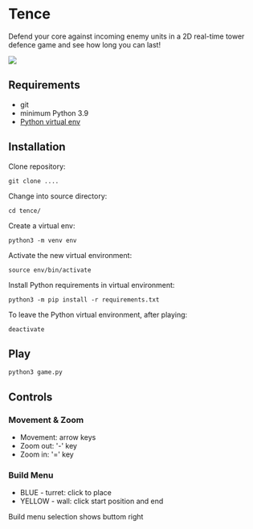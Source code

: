 # Tence

Defend your core against incoming enemy units in a 2D real-time tower defence game and see how long you can last!

![](demonstration.gif)

## Requirements

* git
* minimum Python 3.9
* [Python virtual env](https://packaging.python.org/guides/installing-using-pip-and-virtual-environments/#installing-virtualenv)

## Installation

Clone repository: 

```git clone ....```

Change into source directory:

```cd tence/```

Create a virtual env:

``` python3 -m venv env ```

Activate the new virtual environment:

``` source env/bin/activate ``` 

Install Python requirements in virtual environment: 

``` python3 -m pip install -r requirements.txt ```

To leave the Python virtual environment, after playing:

``` deactivate ```

## Play

``` python3 game.py ```

## Controls

### Movement & Zoom

* Movement: arrow keys
* Zoom out: '-' key
* Zoom in: '=' key

### Build Menu 

* BLUE - turret: click to place
* YELLOW - wall: click start position and end

Build menu selection shows buttom right

